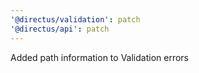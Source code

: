 ```yaml
---
'@directus/validation': patch
'@directus/api': patch
---
```


Added path information to Validation errors
